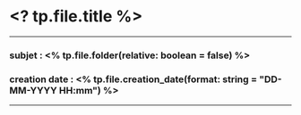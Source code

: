 # <? tp.file.title %>
---
### subjet : <% tp.file.folder(relative: boolean = false) %> 
### creation date : <% tp.file.creation_date(format: string = "DD-MM-YYYY HH:mm") %>
---


